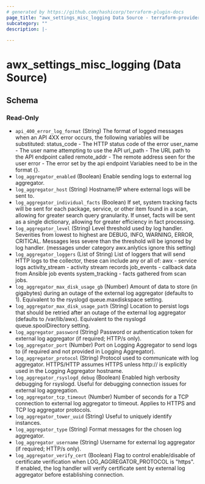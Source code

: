 ```yaml
---
# generated by https://github.com/hashicorp/terraform-plugin-docs
page_title: "awx_settings_misc_logging Data Source - terraform-provider-awx"
subcategory: ""
description: |-
  
---
```


# awx_settings_misc_logging (Data Source)





<!-- schema generated by tfplugindocs -->
## Schema

### Read-Only

- `api_400_error_log_format` (String) The format of logged messages when an API 4XX error occurs, the following variables will be substituted: 
status_code - The HTTP status code of the error
user_name - The user name attempting to use the API
url_path - The URL path to the API endpoint called
remote_addr - The remote address seen for the user
error - The error set by the api endpoint
Variables need to be in the format {<variable name>}.
- `log_aggregator_enabled` (Boolean) Enable sending logs to external log aggregator.
- `log_aggregator_host` (String) Hostname/IP where external logs will be sent to.
- `log_aggregator_individual_facts` (Boolean) If set, system tracking facts will be sent for each package, service, or other item found in a scan, allowing for greater search query granularity. If unset, facts will be sent as a single dictionary, allowing for greater efficiency in fact processing.
- `log_aggregator_level` (String) Level threshold used by log handler. Severities from lowest to highest are DEBUG, INFO, WARNING, ERROR, CRITICAL. Messages less severe than the threshold will be ignored by log handler. (messages under category awx.anlytics ignore this setting)
- `log_aggregator_loggers` (List of String) List of loggers that will send HTTP logs to the collector, these can include any or all of: 
awx - service logs
activity_stream - activity stream records
job_events - callback data from Ansible job events
system_tracking - facts gathered from scan jobs.
- `log_aggregator_max_disk_usage_gb` (Number) Amount of data to store (in gigabytes) during an outage of the external log aggregator (defaults to 1). Equivalent to the rsyslogd queue.maxdiskspace setting.
- `log_aggregator_max_disk_usage_path` (String) Location to persist logs that should be retried after an outage of the external log aggregator (defaults to /var/lib/awx). Equivalent to the rsyslogd queue.spoolDirectory setting.
- `log_aggregator_password` (String) Password or authentication token for external log aggregator (if required; HTTP/s only).
- `log_aggregator_port` (Number) Port on Logging Aggregator to send logs to (if required and not provided in Logging Aggregator).
- `log_aggregator_protocol` (String) Protocol used to communicate with log aggregator.  HTTPS/HTTP assumes HTTPS unless http:// is explicitly used in the Logging Aggregator hostname.
- `log_aggregator_rsyslogd_debug` (Boolean) Enabled high verbosity debugging for rsyslogd.  Useful for debugging connection issues for external log aggregation.
- `log_aggregator_tcp_timeout` (Number) Number of seconds for a TCP connection to external log aggregator to timeout. Applies to HTTPS and TCP log aggregator protocols.
- `log_aggregator_tower_uuid` (String) Useful to uniquely identify instances.
- `log_aggregator_type` (String) Format messages for the chosen log aggregator.
- `log_aggregator_username` (String) Username for external log aggregator (if required; HTTP/s only).
- `log_aggregator_verify_cert` (Boolean) Flag to control enable/disable of certificate verification when LOG_AGGREGATOR_PROTOCOL is "https". If enabled, the log handler will verify certificate sent by external log aggregator before establishing connection.
